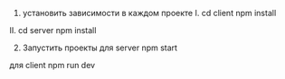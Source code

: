 1) установить зависимости в каждом проекте 
I. 
cd client
npm install

II.
cd server
npm install

2) Запустить проекты
для server 
npm start

для client
npm run dev